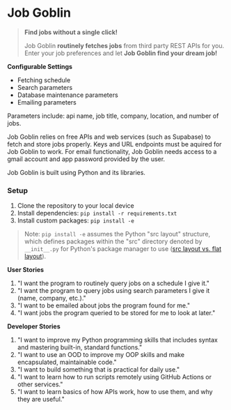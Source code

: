 Job Goblin 
==========

> **Find jobs without a single click!**
>
> Job Goblin **routinely fetches jobs** from third party REST APIs for you. Enter your job preferences and let **Job Goblin find your dream job!** 

**Configurable Settings**
- Fetching schedule 
- Search parameters
- Database maintenance parameters 
- Emailing parameters

Parameters include: api name, job title, company, location, and number of jobs. 

Job Goblin relies on free APIs and web services (such as Supabase) to fetch and store jobs properly. Keys and URL endpoints must be aquired for Job Goblin to work. For email functionality, Job Goblin needs access to a gmail account and app password provided by the user.

Job Goblin is built using Python and its libraries. 

### Setup
1. Clone the repository to your local device
2. Install dependencies: `pip install -r requirements.txt`
3. Install custom packages: `pip install -e`

> Note: `pip install -e` assumes the Python "src layout" structure, which defines packages within the "src" directory denoted by `__init__.py` for Python's package manager to use ([src layout vs. flat layout](https://packaging.python.org/en/latest/discussions/src-layout-vs-flat-layout/)).

**User Stories**
1. "I want the program to routinely query jobs on a schedule I give it."
2. "I want the program to query jobs using search parameters I give it (name, company, etc.)."
3. "I want to be emailed about jobs the program found for me."
4. "I want jobs the program queried to be stored for me to look at later."

**Developer Stories**
1. "I want to improve my Python programming skills that includes syntax and mastering built-in, standard functions."
2. "I want to use an OOD to improve my OOP skills and make encapsulated, maintainable code."
3. "I want to build something that is practical for daily use."
4. "I want to learn how to run scripts remotely using GitHub Actions or other services."
5. "I want to learn basics of how APIs work, how to use them, and why they are useful."
 